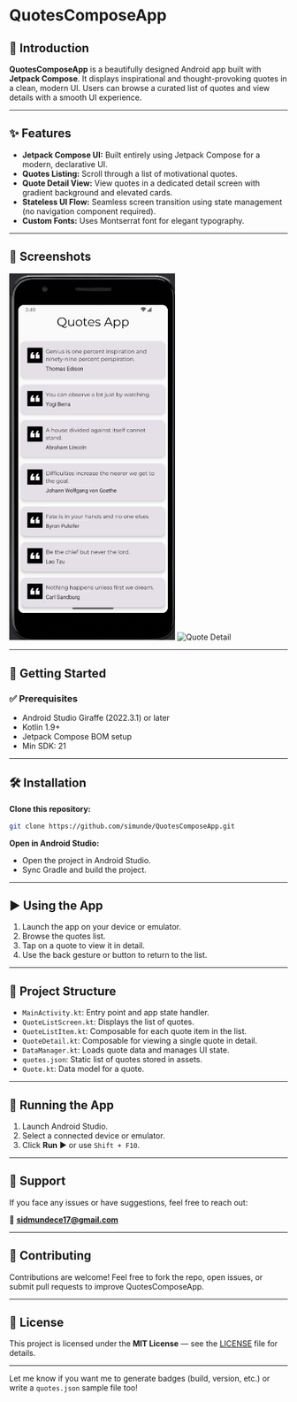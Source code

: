# QuotesComposeApp

## 📝 Introduction

**QuotesComposeApp** is a beautifully designed Android app built with **Jetpack Compose**. It displays inspirational and thought-provoking quotes in a clean, modern UI. Users can browse a curated list of quotes and view details with a smooth UI experience.

---

## ✨ Features

* **Jetpack Compose UI:** Built entirely using Jetpack Compose for a modern, declarative UI.
* **Quotes Listing:** Scroll through a list of motivational quotes.
* **Quote Detail View:** View quotes in a dedicated detail screen with gradient background and elevated cards.
* **Stateless UI Flow:** Seamless screen transition using state management (no navigation component required).
* **Custom Fonts:** Uses Montserrat font for elegant typography.

---

## 📱 Screenshots

<img src="images/quotelist.png" alt="Quote List" width="300"/> <img src="images/detail.png" alt="Quote Detail" width="300"/>

---

## 🚀 Getting Started

### ✅ Prerequisites

* Android Studio Giraffe (2022.3.1) or later
* Kotlin 1.9+
* Jetpack Compose BOM setup
* Min SDK: 21

---

## 🛠️ Installation

**Clone this repository:**

```bash
git clone https://github.com/simunde/QuotesComposeApp.git
```

**Open in Android Studio:**

* Open the project in Android Studio.
* Sync Gradle and build the project.

---

## ▶️ Using the App

1. Launch the app on your device or emulator.
2. Browse the quotes list.
3. Tap on a quote to view it in detail.
4. Use the back gesture or button to return to the list.

---

## 📂 Project Structure

* `MainActivity.kt`: Entry point and app state handler.
* `QuoteListScreen.kt`: Displays the list of quotes.
* `QuoteListItem.kt`: Composable for each quote item in the list.
* `QuoteDetail.kt`: Composable for viewing a single quote in detail.
* `DataManager.kt`: Loads quote data and manages UI state.
* `quotes.json`: Static list of quotes stored in assets.
* `Quote.kt`: Data model for a quote.

---

## 🧪 Running the App

1. Launch Android Studio.
2. Select a connected device or emulator.
3. Click **Run** ▶️ or use `Shift + F10`.

---

## 📧 Support

If you face any issues or have suggestions, feel free to reach out:

📩 **[sidmundece17@gmail.com](mailto:sidmundece17@gmail.com)**

---

## 🙌 Contributing

Contributions are welcome! Feel free to fork the repo, open issues, or submit pull requests to improve QuotesComposeApp.

---

## 📄 License

This project is licensed under the **MIT License** — see the [LICENSE](LICENSE) file for details.

---

Let me know if you want me to generate badges (build, version, etc.) or write a `quotes.json` sample file too!
